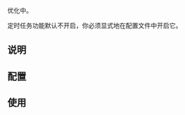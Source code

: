 <p class="tip">
  优化中。
</p>

<p class="tip">
  定时任务功能默认不开启，你必须显式地在配置文件中开启它。
</p>

## 说明

## 配置

## 使用